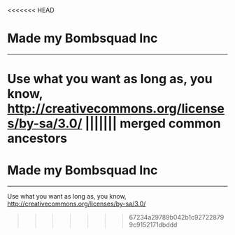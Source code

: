 <<<<<<< HEAD
# Made my Bombsquad Inc #
----------


Use what you want as long as, you know, http://creativecommons.org/licenses/by-sa/3.0/
||||||| merged common ancestors
=======
# Made my Bombsquad Inc #
----------


Use what you want as long as, you know, http://creativecommons.org/licenses/by-sa/3.0/
>>>>>>> 67234a29789b042b1c927228799c9152171dbddd
